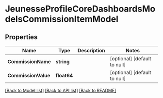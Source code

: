 # JeunesseProfileCoreDashboardsModelsCommissionItemModel

## Properties
Name | Type | Description | Notes
------------ | ------------- | ------------- | -------------
**CommissionName** | **string** |  | [optional] [default to null]
**CommissionValue** | **float64** |  | [optional] [default to null]

[[Back to Model list]](../README.md#documentation-for-models) [[Back to API list]](../README.md#documentation-for-api-endpoints) [[Back to README]](../README.md)


